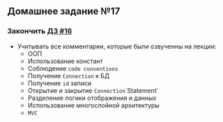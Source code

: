 ## Домашнее задание №17

### Закончить [ДЗ #16](https://github.com/rxn1d/courses-2-2016/blob/master/module16/module_16_home_work.md)
 * Учитывать все комментарии, которые были озвученны на лекции:
   * ООП
   * Использование констант
   * Соблюдение `code conventions`
   * Получение `Connection` к БД
   * Получение `id` записи
   * Открытие и закрытие `Connection`\`Statement`
   * Разделение логики отображения и данных
   * Использование многослойной архитектуры
   * `MVC`
